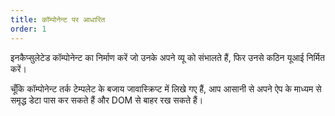 ```yaml
---
title: कॉम्पोनेन्ट पर आधारित
order: 1
---
```


इनकैप्सुलेटेड कॉम्पोनेन्ट का निर्माण करें जो उनके अपने व्यू को संभालते हैं, फिर उनसे कठिन यूआई निर्मित करें।

चूँकि कॉम्पोनेन्ट तर्क टेम्पलेट के बजाय जावास्क्रिप्ट में लिखे गए हैं, आप आसानी से अपने ऐप के माध्यम से समृद्ध डेटा पास कर सकते हैं और DOM से बाहर रख सकते हैं।
